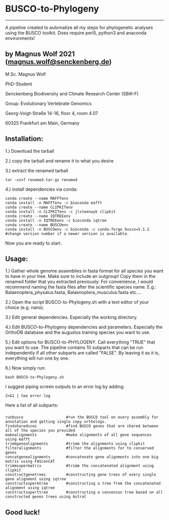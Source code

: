 # BUSCO-to-Phylogeny
-------------------------------

A pipeline created to automatize all my steps for phylogenetic analyses using the BUSCO toolkit.
Does require perl5, python3 and anaconda environments!

by Magnus Wolf 2021 (magnus.wolf@senckenberg.de)
-------------------------------
M.Sc. Magnus Wolf

PhD-Student

Senckenberg Biodiversity and Climate Research Center (SBiK-F)

Group: Evolutionary Vertebrate Genomics

Georg-Voigt-Straße 14-16, floor 4, room 4.07

60325 Frankfurt am Main, Germany

Installation:
-------------------------------
1.) Download the tarball

2.) copy the tarball and rename it to what you desire

3.) extract the renamed tarball

    tar -xzvf renamed.tar.gz renamed

4.) install dependencies via conda:

    conda create --name MAFFTenv
    conda install -n MAFFTenv -c bioconda mafft 
    conda create --name CLIPKITenv
    conda install -n CLIPKITenv -c jlsteenwyk clipkit
    conda create --name IQTREEenv
    conda install -n IQTREEenv -c bioconda iqtree
    conda create --name BUSCOenv
    conda install -n BUSCOenv -c bioconda -c conda-forge busco=5.1.2  #change version number if a newer version is available.

Now you are ready to start.

Usage:
-------------------------------
1.) Gather whole genome assemblies in fasta format for all species you want to have in your tree. Make sure to include an
outgroup! Copy them in the renamed folder that you extracted previously. For convenience, I would recommend naming the 
fasta files after the scientific species name. E.g.: Balaenoptera_physalus.fasta, Balaenoptera_musculus.fasta etc.... 

2.) Open the script BUSCO-to-Phylogeny.sh with a text editor of your choice (e.g. nano).

3.) Edit general dependencies. Especially the working directory.

4.) Edit BUSCO-to-Phylogeny dependencies and parameters. Especially the OrthoDB database and the augustus 
training species you want to use.

5.) Edit options for BUSCO-to-PHYLOGENY. Call everything "TRUE" that you want to use. The pipeline 
contains 10 subparts that can be run independently if all other subparts are called "FALSE". By
leaving it as it is, everything will run one by one. 

6.) Now simply run:
    
    bash BUSCO-to-Phylogeny.sh

I suggest piping screen outputs to an error log by adding: 

    2>&1 | tee error.log
 

Here a list of all subparts:
###

    runbusco                   #run the BUSCO tool on every assembly for annotation and getting single copy orthologs.
    findsharedscos             #find BUSCO genes that are shared between all of the species you provided
    makealignments             #make alignments of all gene sequences using mafft
    trimmgenealignments        #trimm the alignments using clipkit
    filteralignments           #filter the alignments for to conserved genes
    concatgenealignments       #concatenate gene alignments into one big matrix using FASconCAT
    trimmsupermatrix           #trimm the concatenated alignment using clipkit
    constructgenetrees         #constructing gene trees of every single gene alignment using iqtree
    constructsupermtree        #constructing a tree from the concatenated alignment using iqtree
    constructsuperttree        #constructing a consensus tree based on all constructed genes trees using Astral 

###


Good luck!
-------------------------------
